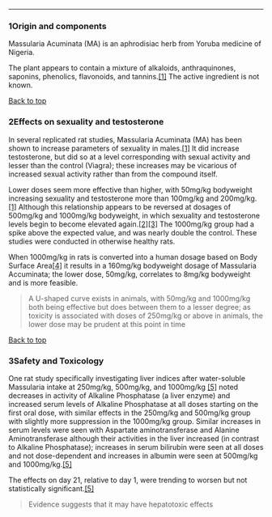 





---


### 1Origin and components

Massularia Acuminata (MA) is an aphrodisiac herb from Yoruba medicine of Nigeria. 


The plant appears to contain a mixture of alkaloids, anthraquinones, saponins, phenolics, flavonoids, and tannins.[[1]](#ref1) The active ingredient is not known.


[Back to top](#c-origin-and-components)
### 2Effects on sexuality and testosterone

In several replicated rat studies, Massularia Acuminata (MA) has been shown to increase parameters of sexuality in males.[[1]](#ref1) It did increase testosterone, but did so at a level corresponding with sexual activity and lesser than the control (Viagra); these increases may be vicarious of increased sexual activity rather than from the compound itself.


Lower doses seem more effective than higher, with 50mg/kg bodyweight increasing sexuality and testosterone more than 100mg/kg and 200mg/kg.[[1]](#ref1) Although this relationship appears to be reversed at dosages of 500mg/kg and 1000mg/kg bodyweight, in which sexuality and testosterone levels begin to become elevated again.[[2]](#ref2)[[3]](#ref3) The 1000mg/kg group had a spike above the expected value, and was nearly double the control. These studies were conducted in otherwise healthy rats.


When 1000mg/kg in rats is converted into a human dosage based on Body Surface Area[[4]](#ref4) it results in a 160mg/kg bodyweight dosage of Massularia Accuminata; the lower dose, 50mg/kg, correlates to 8mg/kg bodyweight and is more feasible.



> A U-shaped curve exists in animals, with 50mg/kg and 1000mg/kg both being effective but does between them to a lesser degree; as toxicity is associated with doses of 250mg/kg or above in animals, the lower dose may be prudent at this point in time


[Back to top](#c-effects-on-sexuality-and-testosterone)
### 3Safety and Toxicology

One rat study specifically investigating liver indices after water-soluble Massularia intake at 250mg/kg, 500mg/kg, and 1000mg/kg [[5]](#ref5) noted decreases in activity of Alkaline Phosphatase (a liver enzyme) and increased serum levels of Alkaline Phosphatase at all doses starting on the first oral dose, with similar effects in the 250mg/kg and 500mg/kg group with slightly more suppression in the 1000mg/kg group. Similar increases in serum levels were seen with Aspartate aminotransferase and Alanine Aminotransferase although their activities in the liver increased (in contrast to Alkaline Phosphatase); increases in serum bilirubin were seen at all doses and not dose-dependent and increases in albumin were seen at 500mg/kg and 1000mg/kg.[[5]](#ref5)


The effects on day 21, relative to day 1, were trending to worsen but not statistically significant.[[5]](#ref5)



> Evidence suggests that it may have hepatotoxic effects

 



